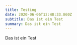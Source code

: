 ```yaml
---
title: Testing
date: 2020-06-06T12:48:33.860Z
subtitle: Das ist ein Test
summary: Das ist ein Test
---
```

Das ist ein Test